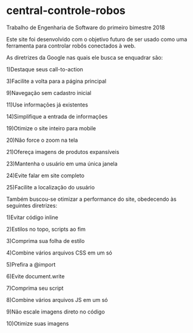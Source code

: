 # central-controle-robos
Trabalho de Engenharia de Software do primeiro bimestre 2018

Este site foi desenvolvido com o objetivo futuro de ser usado como
uma ferramenta para controlar robôs conectados à web.

As diretrizes da Google nas quais ele busca se enquadrar são:

1)Destaque seus call-to-action

3)Facilite a volta para a página principal

9)Navegação sem cadastro inicial

11)Use informações já existentes

14)Simplifique a entrada de informações

19)Otimize o site inteiro para mobile

20)Não force o zoom na tela

21)Ofereça imagens de produtos expansíveis

23)Mantenha o usuário em uma única janela

24)Evite falar em site completo

25)Facilite a localização do usuário

Também buscou-se otimizar a performance do site, obedecendo às seguintes diretrizes:

1)Evitar código inline

2)Estilos no topo, scripts ao fim

3)Comprima sua folha de estilo

4)Combine vários arquivos CSS em um só

5)Prefira <link> a @import

6)Evite document.write

7)Comprima seu script

8)Combine vários arquivos JS em um só

9)Não escale imagens direto no código

10)Otimize suas imagens
